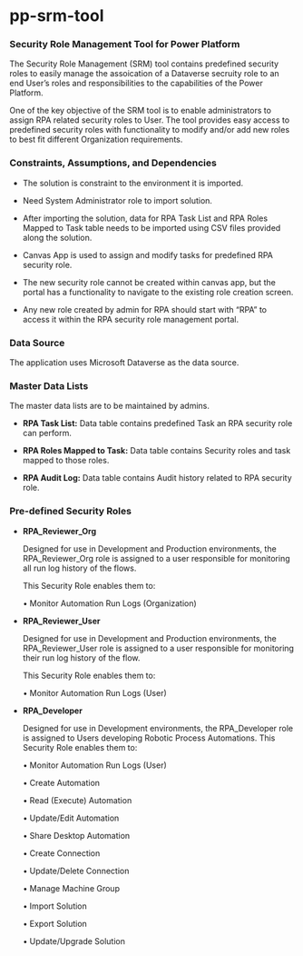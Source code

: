 # pp-srm-tool
### Security Role Management Tool for Power Platform

The Security Role Management (SRM) tool contains predefined security roles to easily manage the assoication of a Dataverse secruity role to an end User’s roles and responsibilities to the capabilities of the Power Platform.

One of the key objective of the SRM tool is to enable administrators to assign RPA related security roles to User. The tool provides easy access to predefined security roles with functionality to modify and/or add new roles to best fit different Organization requirements.

### Constraints, Assumptions, and Dependencies
* The solution is constraint to the environment it is imported.

* Need System Administrator role to import solution.

* After importing the solution, data for RPA Task List and RPA Roles Mapped to Task table needs to be imported using CSV files provided along the solution.

* Canvas App is used to assign and modify tasks for predefined RPA security role.

* The new security role cannot be created within canvas app, but the portal has a functionality to navigate to the existing role creation screen.

* Any new role created by admin for RPA should start with “RPA” to access it within the RPA security role management portal.


### Data Source
The application uses Microsoft Dataverse as the data source.

### Master Data Lists
The master data lists are to be maintained by admins. 

* <b>RPA Task List:</b> Data table contains predefined Task an RPA security role can perform.

* <b>RPA Roles Mapped to Task:</b>  Data table contains Security roles and task mapped to those roles. 

* <b>RPA Audit Log:</b> Data table contains Audit history related to RPA security role.

### Pre-defined Security Roles

* <b> RPA_Reviewer_Org </b>


     Designed for use in Development and Production environments, the RPA_Reviewer_Org role is assigned to a user responsible for monitoring all run log history of the flows. 
     
     This Security Role enables them to:
     
     •	Monitor Automation Run Logs (Organization)
  
* <b> RPA_Reviewer_User </b>

    Designed for use in Development and Production environments, the RPA_Reviewer_User role is assigned to a user responsible for monitoring their run log history of the flow.
    
    This Security Role enables them to:

    •	Monitor Automation Run Logs (User)

* <b>RPA_Developer </b>

    Designed for use in Development environments, the RPA_Developer role is assigned to Users developing Robotic Process Automations. 
    This Security Role enables them to:
    
    •	Monitor Automation Run Logs (User)
    
    •	Create Automation
    
    •	Read (Execute) Automation
    
    •	Update/Edit Automation
    
    •	Share Desktop Automation
    
    •	Create Connection
    
    •	Update/Delete Connection
    
    •	Manage Machine Group
    
    •	Import Solution
    
    •	Export Solution
    
    •	Update/Upgrade Solution
    

